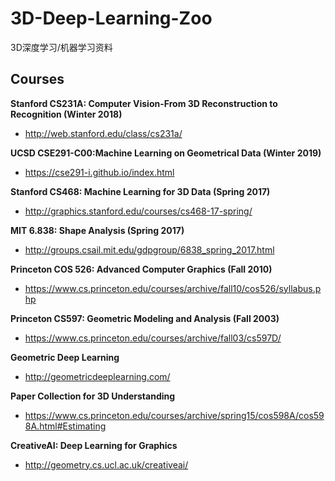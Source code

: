 # 3D-Deep-Learning-Zoo

3D深度学习/机器学习资料

## Courses

**Stanford CS231A: Computer Vision-From 3D Reconstruction to Recognition (Winter 2018)**
* <http://web.stanford.edu/class/cs231a/>  

**UCSD CSE291-C00:Machine Learning on Geometrical Data (Winter 2019)**
* <https://cse291-i.github.io/index.html>

**Stanford CS468: Machine Learning for 3D Data (Spring 2017)**
* <http://graphics.stanford.edu/courses/cs468-17-spring/>

**MIT 6.838: Shape Analysis (Spring 2017)**
* <http://groups.csail.mit.edu/gdpgroup/6838_spring_2017.html>

**Princeton COS 526: Advanced Computer Graphics (Fall 2010)**
* <https://www.cs.princeton.edu/courses/archive/fall10/cos526/syllabus.php>

**Princeton CS597: Geometric Modeling and Analysis (Fall 2003)**
* <https://www.cs.princeton.edu/courses/archive/fall03/cs597D/>

**Geometric Deep Learning**
* <http://geometricdeeplearning.com/>

**Paper Collection for 3D Understanding**
* <https://www.cs.princeton.edu/courses/archive/spring15/cos598A/cos598A.html#Estimating>

**CreativeAI: Deep Learning for Graphics**
* <http://geometry.cs.ucl.ac.uk/creativeai/>
